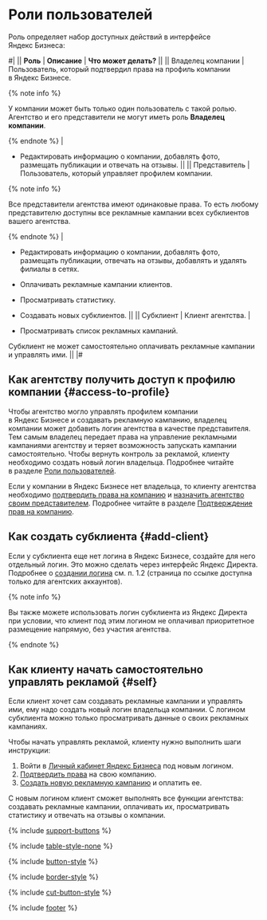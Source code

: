 # Роли пользователей

Роль определяет набор доступных действий в интерфейсе Яндекс Бизнеса:


#|
||
**Роль**
|
**Описание**
|
**Что может делать?**
||
||
Владелец компании
|
Пользователь, который подтвердил права на профиль компании в Яндекс Бизнесе. 

{% note info %}

У компании может быть только один пользователь с такой ролью. Агентство и его представители не могут иметь роль **Владелец компании**.

{% endnote %}
|
- Редактировать информацию о компании, добавлять фото, размещать публикации и отвечать на отзывы.
||
||
Представитель
|
Пользователь, который управляет профилем компании. 

{% note info %}

Все представители агентства имеют одинаковые права. То есть любому представителю доступны все рекламные кампании всех субклиентов вашего агентства.

{% endnote %}
|
- Редактировать информацию о компании, добавлять фото, размещать публикации, отвечать на отзывы, добавлять и удалять филиалы в сетях.
    
- Оплачивать рекламные кампании клиентов.
- Просматривать статистику.
- Создавать новых субклиентов.
||
||
Субклиент
|
Клиент агентства.
|
- Просматривать список рекламных кампаний.

Субклиент не может самостоятельно оплачивать рекламные кампании и управлять ими.
||
|#

## Как агентству получить доступ к профилю компании {#access-to-profile}

Чтобы агентство могло управлять профилем компании в Яндекс Бизнесе и создавать рекламную кампанию, владелец компании может добавить логин агентства в качестве представителя. Тем самым владелец передает права на управление рекламными кампаниями агентству и теряет возможность запускать кампании самостоятельно. Чтобы вернуть контроль за рекламой, клиенту необходимо создать новый логин владельца. Подробнее читайте в разделе [Роли пользователей](../manage/accesses.md#add-representative).

Если у компании в Яндекс Бизнесе нет владельца, то клиенту агентства необходимо [подтвердить права на компанию](../manage/verify.md) и [назначить агентство своим представителем](../manage/accesses.md#add-representative). Подробнее читайте в разделе [Подтверждение прав на компанию](../manage/verify.md).

## Как создать субклиента {#add-client}

Если у субклиента еще нет логина в Яндекс Бизнесе, создайте для него отдельный логин. Это можно сделать через интерфейс Яндекс Директа. Подробнее о [создании логина](https://yandex.ru/adv/partners/materials_direct) см. п. 1.2 (страница по ссылке доступна только для агентских аккаунтов).


{% note info %}

Вы также можете использовать логин субклиента из Яндекс Директа при условии, что клиент под этим логином не оплачивал приоритетное размещение напрямую, без участия агентства.

{% endnote %}


## Как клиенту начать самостоятельно управлять рекламой {#self}

Если клиент хочет сам создавать рекламные кампании и управлять ими, ему надо создать новый логин владельца компании. С логином субклиента можно только просматривать данные о своих рекламных кампаниях.

Чтобы начать управлять рекламой, клиенту нужно выполнить шаги инструкции:

1. Войти в [Личный кабинет Яндекс Бизнеса](https://business.yandex.ru/) под новым логином.
1. [Подтвердить права](../manage/verify.md) на свою компанию.
1. [Создать новую рекламную кампанию](../order.md) и оплатить ее.

С новым логином клиент сможет выполнять все функции агентства: создавать рекламные кампании, оплачивать их, просматривать статистику и отвечать на отзывы о компании.

{% include [support-buttons](../_includes/support-buttons-table.md) %}

{% include [table-style-none](../_includes/table-style-none.md) %}

{% include [button-style](../_includes/yellow-button-styles.md) %}

{% include [border-style](../_includes/border-style.md) %}

{% include [cut-button-style](../_includes/cut-button-style.md) %}

{% include [footer](../_includes/footer.md) %}


